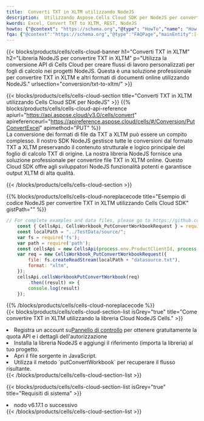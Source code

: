 ```yaml
---
title:  Converti TXT in XLTM utilizzando NodeJS
description:  Utilizzando Aspose.Cells Cloud SDK per NodeJS per convertire un file in formato TXT in un file in formato XLTM.
kwords: Excel, Convert TXT to XLTM, REST, NodeJS
howto: {"@context": "https://schema.org","@type": "HowTo","name": "How to convert TXT to XLTM using the Cells Cloud NodeJS library.","description": "How to convert TXT to XLTM using the Cells Cloud NodeJS library.","image": {"@type": "ImageObject"},"url": "/nodejs/conversion/txt-to-xltm/","step": [{ "@type": "HowToStep","name": "How to convert TXT to XLTM using the Cells Cloud NodeJS library. step 1", "image": {"@type": "ImageObject",},"url": "/nodejs/conversion/txt-to-xltm/","text": "Register an account at <a href='https://dashboard.aspose.cloud/'>Dashboard</a> to get free API quota & authorization details",},{ "@type": "HowToStep","name": "How to convert TXT to XLTM using the Cells Cloud NodeJS library. step 1", "image": {"@type": "ImageObject",},"url": "/nodejs/conversion/txt-to-xltm/","text": "Install NodeJS library and add the reference (import the library) to your project.",},{ "@type": "HowToStep","name": "How to convert TXT to XLTM using the Cells Cloud NodeJS library. step 1", "image": {"@type": "ImageObject",},"url": "/nodejs/conversion/txt-to-xltm/","text": "Open the source file in JavaScript.",},{ "@type": "HowToStep","name": "How to convert TXT to XLTM using the Cells Cloud NodeJS library. step 1", "image": {"@type": "ImageObject",},"url": "/nodejs/conversion/txt-to-xltm/","text": "Use the `putConvertWorkbook` method to retrieve the resulting stream.",}, ],"supply": {"@type": "HowToSupply","name": "document"},"tool": [{"@type": "HowToTool","name": "Visual Studio, Visual Studio Code, WebStorm"},{"@type": "HowToTool","name": "Aspose Cells"}],"totalTime": "PT6M"}
fqa: {"@context":"https://schema.org","@type":"FAQPage","mainEntity":[{"@type":"Question","name":"Why convert file formats in C# using REST API?","acceptedAnswer":{"@type":"Answer","text":"Documents are encoded in many ways, and some files may be incompatible with the software you use. To open and read such files, just convert them to appropriate file formats.<br/><ol><li>Install .NET SDK and add the reference (import the library) to your project.</li><li>Open the source file in C# using REST API.</li><li>Call the PutConvertWorkbookRequest() method, passing an output filename with required extension.</li><li>Get the result of conversion as a separate file.</li></ol>"}},{"@type":"Question","name":"What file formats can I convert with your C# library?","acceptedAnswer":{"@type":"Answer","text":"We support a variety of file formats for conversion using .NET library, including XLSX, Excel, xls , PDF, CSV, HTML, Markdown, XML, PNG, JPG, TIFF, Json, TXT and many more."}},{"@type":"Question","name":"What is the maximum allowed file size for conversion using this .NET library?","acceptedAnswer":{"@type":"Answer","text":"There are no file size limits for format conversions using .NET library."}}]}
---
```

{{< blocks/products/cells/cells-cloud-banner h1="Converti TXT in XLTM" h2="Libreria NodeJS per convertire TXT in XLTM" p="Utilizza la conversione API di Cells Cloud per creare flussi di lavoro personalizzati per fogli di calcolo nei progetti NodeJS. Questa è una soluzione professionale per convertire TXT in XLTM e altri formati di documenti online utilizzando NodeJS." urlsection="conversion/txt-to-xltm/" >}}

{{< blocks/products/cells/cells-cloud-section title="Converti TXT in XLTM utilizzando Cells Cloud SDK per NodeJS" >}}
{{% blocks/products/cells/cells-cloud-api-reference apiurl="https://api.aspose.cloud/v3.0/cells/convert" apireferenceurl="https://apireference.aspose.cloud/cells/#/Conversion/PutConvertExcel" apimethod="PUT" %}}
<br/>
La conversione dei formati di file da TXT a XLTM può essere un compito complesso. Il nostro SDK NodeJS gestisce tutte le conversioni dal formato TXT a XLTM preservando il contenuto strutturale e logico principale del foglio di calcolo TXT di origine. La nostra libreria NodeJS fornisce una soluzione professionale per convertire file TXT in XLTM online. Questo Cloud SDK offre agli sviluppatori NodeJS funzionalità potenti e garantisce output XLTM di alta qualità.

{{< /blocks/products/cells/cells-cloud-section >}}

{{% blocks/products/cells/cells-cloud-noreplacecode title="Esempio di codice NodeJS per convertire TXT in XLTM utilizzando Cells Cloud SDK" gistPath="" %}}
 
```js
// For complete examples and data files, please go to https://github.com/aspose-cells-cloud/aspose-cells-cloud-node/
    const { CellsApi, CellsWorkbook_PutConvertWorkbookRequest } = require("asposecellscloud");
    const localPath = "../TestData/source/";
    var fs = require('fs');
    var path = require('path');
    const cellsApi = new CellsApi(process.env.ProductClientId, process.env.ProductClientSecret);
    var req = new CellsWorkbook_PutConvertWorkbookRequest({
        file: fs.createReadStream(localPath + "datasource.txt"),
        format: "xltm",
    });
    cellsApi.cellsWorkbookPutConvertWorkbook(req)
        .then((result) => {
        console.log(result)
    });
```
 
{{% /blocks/products/cells/cells-cloud-noreplacecode %}}
<br/>
{{< blocks/products/cells/cells-cloud-section-list isGrey="true" title="Come convertire TXT in XLTM utilizzando la libreria Cloud NodeJS Cells." >}}
<li> Registra un account su<a href="https://dashboard.aspose.cloud/">Pannello di controllo</a> per ottenere gratuitamente la quota API e i dettagli dell'autorizzazione</li>
<li>Installa la libreria NodeJS e aggiungi il riferimento (importa la libreria) al tuo progetto.</li>
<li>Apri il file sorgente in JavaScript.</li>
<li>Utilizza il metodo `putConvertWorkbook` per recuperare il flusso risultante.</li>
{{< /blocks/products/cells/cells-cloud-section-list >}}

{{< blocks/products/cells/cells-cloud-section-list isGrey="true" title="Requisiti di sistema" >}}
<li>nodo v6.17.1 o successivo</li>
{{< /blocks/products/cells/cells-cloud-section-list >}}
